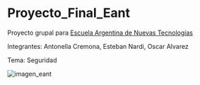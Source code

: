 # Proyecto_Final_Eant
Proyecto grupal para [Escuela Argentina de Nuevas Tecnologías](https://eant.tech/)

Integrantes:
Antonella Cremona, Esteban Nardi, Oscar Alvarez

Tema: Seguridad

![imagen_eant](https://encrypted-tbn0.gstatic.com/images?q=tbn%3AANd9GcSDilWTQk6Twojy1Iy1K_FIbcmEjBVMH-RF_yYqZU8QOj_RA4uo&usqp=CAU)
